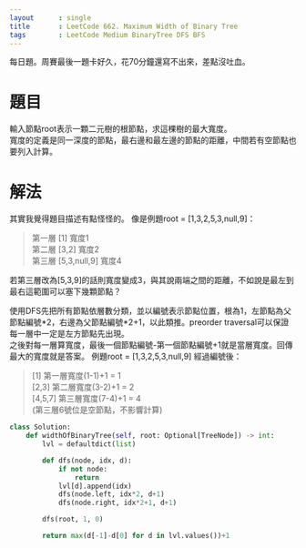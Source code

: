 ```yaml
---
layout      : single
title       : LeetCode 662. Maximum Width of Binary Tree
tags 		: LeetCode Medium BinaryTree DFS BFS
---
```

每日題。周賽最後一題卡好久，花70分鐘還寫不出來，差點沒吐血。

# 題目
輸入節點root表示一顆二元樹的根節點，求這棵樹的最大寬度。  
寬度的定義是同一深度的節點，最右邊和最左邊的節點的距離，中間若有空節點也要列入計算。

# 解法
其實我覺得題目描述有點怪怪的。
像是例題root = [1,3,2,5,3,null,9]：  
> 第一層 [1]  寬度1  
> 第二層 [3,2]  寬度2  
> 第三層 [5,3,null,9]  寬度4  

若第三層改為[5,3,9]的話則寬度變成3，與其說兩端之間的距離，不如說是最左到最右這範圍可以塞下幾顆節點？  

使用DFS先把所有節點依層數分類，並以編號表示節點位置，根為1，左節點為父節點編號\*2，右邊為父節點編號\*2+1，以此類推。preorder traversal可以保證每一層中一定是左方節點先出現。  
之後對每一層算寬度，最後一個節點編號-第一個節點編號+1就是當層寬度。回傳最大的寬度就是答案。
例題root = [1,3,2,5,3,null,9] 經過編號後：  
> [1] 第一層寬度(1-1)+1 = 1  
> [2,3] 第二層寬度(3-2)+1 = 2  
> [4,5,7] 第三層寬度(7-4)+1 = 4  
> (第三層6號位是空節點，不影響計算)   

```python
class Solution:
    def widthOfBinaryTree(self, root: Optional[TreeNode]) -> int:
        lvl = defaultdict(list)

        def dfs(node, idx, d):
            if not node:
                return
            lvl[d].append(idx)
            dfs(node.left, idx*2, d+1)
            dfs(node.right, idx*2+1, d+1)

        dfs(root, 1, 0)

        return max(d[-1]-d[0] for d in lvl.values())+1

```
